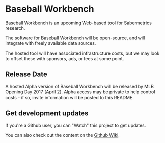 # Baseball Workbench
Baseball Workbench is an upcoming Web-based tool for Sabermetrics research.

The software for Baseball Workbench will be open-source, and will integrate with freely available data sources.

The hosted tool will have associated infrastructure costs, but we may look to offset these with sponsors,
ads, or fees at some point.

## Release Date
A hosted Alpha version of Baseball Workbench will be released by MLB Opening Day 2017 (April 2). Alpha access may be private to help control
costs - if so, invite information will be posted to this README.

## Get development updates

If you're a Github user, you can "Watch" this project to get updates.

You can also check out the content on the [Github Wiki](https://github.com/bryantrobbins/baseball/wiki).
